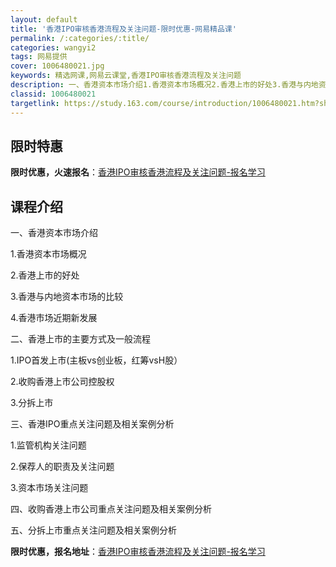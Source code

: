 ```yaml
---
layout: default
title: '香港IPO审核香港流程及关注问题-限时优惠-网易精品课'
permalink: /:categories/:title/
categories: wangyi2
tags: 网易提供
cover: 1006480021.jpg
keywords: 精选网课,网易云课堂,香港IPO审核香港流程及关注问题
description: 一、香港资本市场介绍1.香港资本市场概况2.香港上市的好处3.香港与内地资本市场的比较4.香港市场近期新发展二、香港上市
classid: 1006480021
targetlink: https://study.163.com/course/introduction/1006480021.htm?share=1&shareId=1025206652&utm_campaign=share&utm_medium=iphoneShare&utm_source=&utm_u=1025206652
---
```


## 限时特惠

**限时优惠，火速报名**：[香港IPO审核香港流程及关注问题-报名学习](https://study.163.com/course/introduction/1006480021.htm?share=1&shareId=1025206652&utm_campaign=share&utm_medium=iphoneShare&utm_source=&utm_u=1025206652)

## 课程介绍

一、香港资本市场介绍

1.香港资本市场概况

2.香港上市的好处

3.香港与内地资本市场的比较

4.香港市场近期新发展

二、香港上市的主要方式及一般流程

1.IPO首发上市(主板vs创业板，红筹vsH股）

2.收购香港上市公司控股权

3.分拆上市

三、香港IPO重点关注问题及相关案例分析

1.监管机构关注问题

2.保荐人的职责及关注问题

3.资本市场关注问题

四、收购香港上市公司重点关注问题及相关案例分析

五、分拆上市重点关注问题及相关案例分析

**限时优惠，报名地址**：[香港IPO审核香港流程及关注问题-报名学习](https://study.163.com/course/introduction/1006480021.htm?share=1&shareId=1025206652&utm_campaign=share&utm_medium=iphoneShare&utm_source=&utm_u=1025206652)

